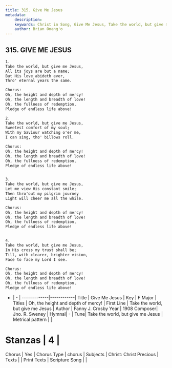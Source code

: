 ```yaml
---
title: 315. Give Me Jesus
metadata:
    description: 
    keywords: Christ in Song, Give Me Jesus, Take the world, but give me Jesus, Oh, the height and depth of mercy!
    author: Brian Onang'o
---
```



## 315. GIVE ME JESUS

```txt
1.
Take the world, but give me Jesus,
All its joys are but a name;
But His love abideth ever,
Thro' eternal years the same.

Chorus:
Oh, the height and depth of mercy!
Oh, the length and breadth of love!
Oh, the fullness of redemption,
Pledge of endless life above!

2.
Take the world, but give me Jesus,
Sweetest comfort of my soul;
With my Saviour watching o'er me,
I can sing, tho' billows roll. 

Chorus:
Oh, the height and depth of mercy!
Oh, the length and breadth of love!
Oh, the fullness of redemption,
Pledge of endless life above!


3.
Take the world, but give me Jesus,
Let me view His constant smile;
Then thro'out my pilgrim journey
Light will cheer me all the while. 

Chorus:
Oh, the height and depth of mercy!
Oh, the length and breadth of love!
Oh, the fullness of redemption,
Pledge of endless life above!


4.
Take the world, but give me Jesus,
In His cross my trust shall be;
Till, with clearer, brighter vision, 
Face to face my Lord I see. 

Chorus:
Oh, the height and depth of mercy!
Oh, the length and breadth of love!
Oh, the fullness of redemption,
Pledge of endless life above!

```

- |   -  |
-------------|------------|
Title | Give Me Jesus |
Key | F Major |
Titles | Oh, the height and depth of mercy! |
First Line | Take the world, but give me Jesus |
Author | Fanny J. Crosby
Year | 1908
Composer| Jno. R. Sweney |
Hymnal|  - |
Tune| Take the world, but give me Jesus |
Metrical pattern | |
# Stanzas | 4 |
Chorus | Yes |
Chorus Type | chorus |
Subjects | Christ: Christ Precious |
Texts |  |
Print Texts | 
Scripture Song |  |
  
